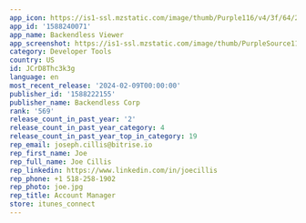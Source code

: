 ```yaml
---
app_icon: https://is1-ssl.mzstatic.com/image/thumb/Purple116/v4/3f/64/21/3f6421ad-1b7d-b8ca-8955-3d7ed20cd86a/AppIcon-1x_U007emarketing-0-8-0-85-220.png/1024x1024bb.png
app_id: '1588240071'
app_name: Backendless Viewer
app_screenshot: https://is1-ssl.mzstatic.com/image/thumb/PurpleSource116/v4/1f/e7/fb/1fe7fb5e-f5b0-1e9b-0243-e504829a9a0f/3cf7e5c4-ad4c-4f73-9690-e1a5baf2b2ed_Simulator_Screen_Shot_-_iPhone_11_Pro_Max_-_2021-12-01_at_19.48.03.png/1242x2688bb.png
category: Developer Tools
country: US
id: JCrD8Thc3k3g
language: en
most_recent_release: '2024-02-09T00:00:00'
publisher_id: '1588222155'
publisher_name: Backendless Corp
rank: '569'
release_count_in_past_year: '2'
release_count_in_past_year_category: 4
release_count_in_past_year_top_in_category: 19
rep_email: joseph.cillis@bitrise.io
rep_first_name: Joe
rep_full_name: Joe Cillis
rep_linkedin: https://www.linkedin.com/in/joecillis
rep_phone: +1 518-258-1902
rep_photo: joe.jpg
rep_title: Account Manager
store: itunes_connect
---
```

